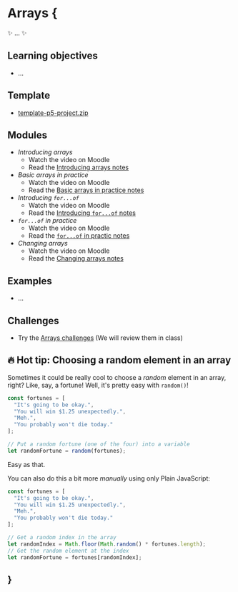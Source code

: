 # Arrays {

✨ ... ✨

## Learning objectives

- ...

## Template

- [template-p5-project.zip](../../templates/template-p5-project.zip)

## Modules

- *Introducing arrays*
  - Watch the video on Moodle
  - Read the [Introducing arrays notes](./introducing-arrays.md)
- *Basic arrays in practice*
  - Watch the video on Moodle
  - Read the [Basic arrays in practice notes](./sequential-arrays-in-practice.md)
- *Introducing `for...of`*
  - Watch the video on Moodle
  - Read the [Introducing `for...of` notes](./introducing-for-of.md)
- *`for...of` in practice*
  - Watch the video on Moodle
  - Read the [`for...of` in practic notes](./for-of-in-practice.md)
- *Changing arrays*
  - Watch the video on Moodle
  - Read the [Changing arrays notes](./changing-arrays.md)

## Examples

- ...

## Challenges

- Try the [Arrays challenges](MISSING_LINK) (We will review them in class)

## 🔥 Hot tip: Choosing a random element in an array

Sometimes it could be really cool to choose a *random* element in an array, right? Like, say, a fortune! Well, it's pretty easy with `random()`!

```javascript
const fortunes = [
  "It's going to be okay.",
  "You will win $1.25 unexpectedly.",
  "Meh.",
  "You probably won't die today."  
];

// Put a random fortune (one of the four) into a variable
let randomFortune = random(fortunes);
```

Easy as that.

You can also do this a bit more *manually* using only Plain JavaScript:

```javascript
const fortunes = [
  "It's going to be okay.",
  "You will win $1.25 unexpectedly.",
  "Meh.",
  "You probably won't die today."  
];

// Get a random index in the array
let randomIndex = Math.floor(Math.random() * fortunes.length);
// Get the random element at the index
let randomFortune = fortunes[randomIndex];
```

## }